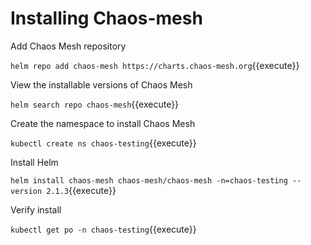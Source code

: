 # Installing Chaos-mesh

Add Chaos Mesh repository​

`helm repo add chaos-mesh https://charts.chaos-mesh.org`{{execute}}

View the installable versions of Chaos Mesh

`helm search repo chaos-mesh`{{execute}}

Create the namespace to install Chaos Mesh

`kubectl create ns chaos-testing`{{execute}}

Install Helm 

`helm install chaos-mesh chaos-mesh/chaos-mesh -n=chaos-testing --version 2.1.3`{{execute}}

Verify install

`kubectl get po -n chaos-testing`{{execute}}